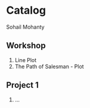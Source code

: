 # Catalog

Sohail Mohanty

## Workshop

1. Line Plot
2. The Path of Salesman - Plot

## Project 1

1. ...
